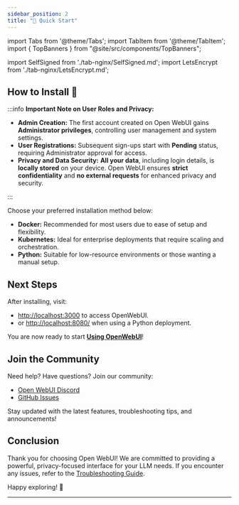 ```yaml
---
sidebar_position: 2
title: "🚀 Quick Start"
---
```


import Tabs from '@theme/Tabs';
import TabItem from '@theme/TabItem';
import { TopBanners } from "@site/src/components/TopBanners";

import SelfSigned from './tab-nginx/SelfSigned.md';
import LetsEncrypt from './tab-nginx/LetsEncrypt.md';

<TopBanners />

## How to Install 🚀

:::info **Important Note on User Roles and Privacy:**

- **Admin Creation:** The first account created on Open WebUI gains **Administrator privileges**, controlling user management and system settings.
- **User Registrations:** Subsequent sign-ups start with **Pending** status, requiring Administrator approval for access.
- **Privacy and Data Security:** **All your data**, including login details, is **locally stored** on your device. Open WebUI ensures **strict confidentiality** and **no external requests** for enhanced privacy and security.

:::

Choose your preferred installation method below:

- **Docker:** Recommended for most users due to ease of setup and flexibility.
- **Kubernetes:** Ideal for enterprise deployments that require scaling and orchestration.
- **Python:** Suitable for low-resource environments or those wanting a manual setup.

<Tabs>
  <TabItem value="self-signed" label="Self-Signed Certificate">
    <SelfSigned />
  </TabItem>

  <TabItem value="letsencrypt" label="Let's Encrypt">
    <LetsEncrypt />
  </TabItem>
</Tabs>

## Next Steps

After installing, visit:

- [http://localhost:3000](http://localhost:3000) to access OpenWebUI.
- or [http://localhost:8080/](http://localhost:8080/) when using a Python deployment.

You are now ready to start **[Using OpenWebUI](../using-openwebui/index.mdx)**!

## Join the Community

Need help? Have questions? Join our community:

- [Open WebUI Discord](https://discord.gg/5rJgQTnV4s)
- [GitHub Issues](https://github.com/open-webui/open-webui/issues)

Stay updated with the latest features, troubleshooting tips, and announcements!

## Conclusion

Thank you for choosing Open WebUI! We are committed to providing a powerful, privacy-focused interface for your LLM needs. If you encounter any issues, refer to the [Troubleshooting Guide](../../troubleshooting/index.mdx).

Happy exploring! 🎉

---
